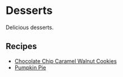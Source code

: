 # Desserts 

Delicious desserts. 

## Recipes 
* [Chocolate Chip Caramel Walnut Cookies](./cccow_cookies.md)
* [Pumpkin Pie](./pumpkin_pie.md)